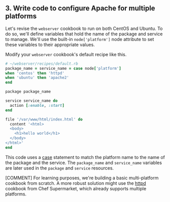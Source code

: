 ## 3. Write code to configure Apache for multiple platforms

Let's revise the `webserver` cookbook to run on both CentOS and Ubuntu. To do so, we'll define variables that hold the name of the package and service to manage. We'll use the built-in `node['platform']` node attribute to set these variables to their appropriate values.

Modify your `webserver` cookbook's default recipe like this.

```ruby
# ~/webserver/recipes/default.rb
package_name = service_name = case node['platform']
when 'centos' then 'httpd'
when 'ubuntu' then 'apache2'
end

package package_name

service service_name do
  action [:enable, :start]
end

file '/var/www/html/index.html' do
  content '<html>
  <body>
    <h1>hello world</h1>
  </body>
</html>'
end
```

This code uses a [case](http://ruby-doc.org/docs/keywords/1.9/Object.html#method-i-case) statement to match the platform name to the name of the package and the service. The `package_name` and `service_name` variables are later used in the `package` and `service` resources.

[COMMENT] For learning purposes, we're building a basic multi-platform cookbook from scratch. A more robust solution might use the [httpd](https://supermarket.chef.io/cookbooks/httpd) cookbook from Chef Supermarket, which already supports multiple platforms.
